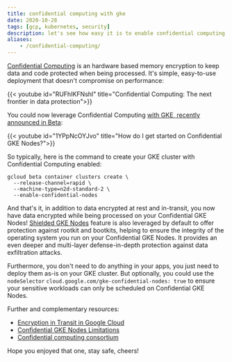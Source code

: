 ```yaml
---
title: confidential computing with gke
date: 2020-10-28
tags: [gcp, kubernetes, security]
description: let's see how easy it is to enable confidential computing on a gke cluster
aliases:
    - /confidential-computing/
---
```

[Confidential Computing](https://cloud.google.com/confidential-computing) is an hardware based memory encryption to keep data and code protected when being processed. It's simple, easy-to-use deployment that doesn't compromise on performance:

{{< youtube id="RUFhIKFNshI" title="Confidential Computing: The next frontier in data protection">}}

You could now leverage Confidential Computing [with GKE, recently announced in Beta](https://cloud.google.com/blog/products/identity-security/confidential-gke-nodes-now-available):

{{< youtube id="1YPpNcOYJvo" title="How do I get started on Confidential GKE Nodes?">}}

So typically, here is the command to create your GKE cluster with Confidential Computing enabled:
```
gcloud beta container clusters create \
  --release-channel=rapid \
  --machine-type=n2d-standard-2 \
  --enable-confidential-nodes
```

And that's it, in addition to data encrypted at rest and in-transit, you now have data encrypted while being processed on your Confidential GKE Nodes! [Shielded GKE Nodes](https://cloud.google.com/kubernetes-engine/docs/how-to/shielded-gke-nodes) feature is also leveraged by default to offer protection against rootkit and bootkits, helping to ensure the integrity of the operating system you run on your Confidential GKE Nodes. It provides an even deeper and multi-layer defense-in-depth protection against data exfiltration attacks.

Furthermore, you don't need to do anything in your apps, you just need to deploy them as-is on your GKE cluster. But optionally, you could use the `nodeSelector` `cloud.google.com/gke-confidential-nodes: true` to ensure your sensitive workloads can only be scheduled on Confidential GKE Nodes.

Further and complementary resources:
- [Encryption in Transit in Google Cloud](https://cloud.google.com/security/encryption-in-transit/resources/encryption-in-transit-whitepaper.pdf)
- [Confidential GKE Nodes Limitations](https://cloud.google.com/kubernetes-engine/docs/how-to/confidential-gke-nodes#limitations)
- [Confidential computing consortium](https://confidentialcomputing.io/)

Hope you enjoyed that one, stay safe, cheers!
